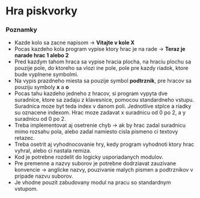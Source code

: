 # Hra piskvorky
### Poznamky
- Kazde kolo sa zacne napisom -> __Vitajte v kole X__
- Pocas kazdeho kola program vypise ktory hrac je na rade -> __Teraz je narade hrac 1 alebo 2__
- Pred kazdym tahom hraca sa vypise hracia plocha, na hraciu plochu sa pouzije pole, do ktoreho sa vlozi ine pole, pole pre kazdy riadok, ktore bude vyplnene symbolmi.
- Na vypis prazdneho miesta sa pouzije symbol __podtrznik__, pre hracov sa pouziju symboly __x__ a __o__
- Pocas tahu kazdeho jedneho z hracov, si program vypyta dve suradnice, ktore sa zadaju z klavesnice, pomocou standardneho vstupu. Suradnica moze byt teda index v danom poli. Jednotlive stplce a riadky su oznacene indexom. Hrac moze zadavat x suradnicu od 0 po 2, a y suradnicu od 0 po 2.
- Treba implementovat aj osetrenie chyb -> ak by hrac zadal suradnicu mimo rozsahu pola, alebo zadal namiesto cisla pismeno ci textovy retazec.
- Treba osetrit aj vyhodnocovanie hry, kedy program vyhodnoti ktory hrac vyhral, alebo ci nastala remiza.
- Kod je potrebne rozdelit do logicky usporiadanych modulov.
- Pre premenne a nazvy suborov je potrebne dodrziavat zauzivane konvencie -> anglicke nazvy, pouzivanie malych pismen a podtrznikov v pripade nazvu suborov.
- Je vhodne pouzit zabudovany modul na pracu so standardnym vstupom.